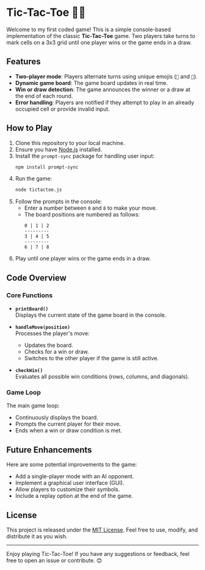 # Tic-Tac-Toe 🎀🦋

Welcome to my first coded game! This is a simple console-based implementation of the classic **Tic-Tac-Toe** game. Two players take turns to mark cells on a 3x3 grid until one player wins or the game ends in a draw.

## Features

- **Two-player mode**: Players alternate turns using unique emojis (`🎀` and `🦋`).
- **Dynamic game board**: The game board updates in real time.
- **Win or draw detection**: The game announces the winner or a draw at the end of each round.
- **Error handling**: Players are notified if they attempt to play in an already occupied cell or provide invalid input.

## How to Play

1. Clone this repository to your local machine.
2. Ensure you have [Node.js](https://nodejs.org/) installed.
3. Install the `prompt-sync` package for handling user input:
   ```bash
   npm install prompt-sync
   ```
4. Run the game:
   ```bash
   node tictactoe.js
   ```
5. Follow the prompts in the console:
   - Enter a number between `0` and `8` to make your move.
   - The board positions are numbered as follows:
     ```
     0 | 1 | 2
     ---------
     3 | 4 | 5
     ---------
     6 | 7 | 8
     ```
6. Play until one player wins or the game ends in a draw.

## Code Overview

### Core Functions

- **`printBoard()`**  
  Displays the current state of the game board in the console.

- **`handleMove(position)`**  
  Processes the player's move:
  - Updates the board.
  - Checks for a win or draw.
  - Switches to the other player if the game is still active.

- **`checkWin()`**  
  Evaluates all possible win conditions (rows, columns, and diagonals).

### Game Loop

The main game loop:
- Continuously displays the board.
- Prompts the current player for their move.
- Ends when a win or draw condition is met.

## Future Enhancements

Here are some potential improvements to the game:
- Add a single-player mode with an AI opponent.
- Implement a graphical user interface (GUI).
- Allow players to customize their symbols.
- Include a replay option at the end of the game.

## License

This project is released under the [MIT License](LICENSE). Feel free to use, modify, and distribute it as you wish.

---

Enjoy playing Tic-Tac-Toe! If you have any suggestions or feedback, feel free to open an issue or contribute. 😊
